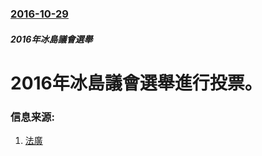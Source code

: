 ### [2016-10-29](/news/2016/10/29/index.md)

##### 2016年冰島議會選舉
# 2016年冰島議會選舉進行投票。 




### 信息来源:

1. [法廣](http://cn.rfi.fr/%E6%94%BF%E6%B2%BB/20161029-%E5%86%B0%E5%B2%9B%E8%AE%AE%E4%BC%9A%E9%80%89%E4%B8%BE%E2%80%9C%E6%B5%B7%E7%9B%97%E5%85%9A%E2%80%9D%E6%88%90%E5%8A%9F%E4%B8%8A%E4%BD%8D)
